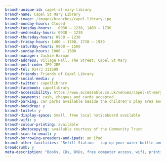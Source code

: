 ```yaml
---
branch-unique-id: capel-st-mary-library
branch-name: Capel St Mary Library
branch-image: /images/branches/capel-library.jpg
branch-monday-hours: Closed
branch-tuesday-hours:	0930 – 1230, 1400 – 1730
branch-wednesday-hours: 0930 – 1230
branch-thursday-hours: 0930 – 1230
branch-friday-hours: 1400 – 1700, 1730 – 1930
branch-saturday-hours: 0900 – 1500
branch-sunday-hours: 1000 – 1500
branch-manager: Jackie Harman
branch-address: Village Hall, The Street, Capel St Mary
branch-post-code: IP9 2EP
branch-tel: 01473 311699
branch-friends: Friends of Capel Library
branch-social-media: y
branch-twitter: capellibrary
branch-facebook: capellibrary
branch-accessibility: https://www.accessable.co.uk/venues/capel-st-mary-library
branch-payments: cash, cheques and cards accepted
branch-parking: car parks available beside the children's play area and in the shopping precinct a short distance away
branch-bookdrop: y
branch-toilet: y
branch-display-space: Small, free local noticeboard available
branch-wifi: y
branch-colour-printing: available
branch-photocopying: available courtesy of the Community Trust
branch-scan-to-email: y
branch-borrowing-ereaders-and-ipads: an iPad
branch-other-facilities: "Refill Station - top up your water bottle and help reduce plastic waste."
breadcrumb: y
meta-description: "Books, CDs, DVDs, free computer access, wifi, printing, children's activities, Lego and Minecraft clubs, older people's activities, dementia café, health checks."
---
```

